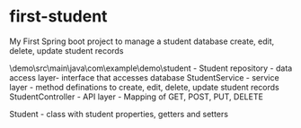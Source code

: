 # first-student
My First Spring boot project to manage a student database
create, edit, delete, update student records

\demo\src\main\java\com\example\demo\student - 
Student repository - data access layer- interface that accesses database
StudentService - service layer - method definations to create, edit, delete, update student records
StudentController - API layer - Mapping of GET, POST, PUT, DELETE

Student - class with student properties, getters and setters
